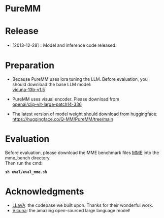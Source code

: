 # PureMM


# Release
* [2013-12-28]：Model and inference code released.  


# Preparation
* Because PureMM uses lora tuning the LLM. Before evaluation, you should download the base LLM model:<br>
[vicuna-13b-v1.5](https://huggingface.co/lmsys/vicuna-13b-v1.5) <br>
* PureMM uses visual encoder. Please download from<br>
[openai/clip-vit-large-patch14-336](https://huggingface.co/openai/clip-vit-large-patch14-336)

* The latest version of model weight should download from huggingface:
https://huggingface.co/Q-MM/PureMM/tree/main


# Evaluation
Before evaluation, please download the MME benchmark files [MME](https://github.com/BradyFU/Awesome-Multimodal-Large-Language-Models/tree/Evaluation) into the mme_bench directory. <br>
Then run the cmd: <br>

**`sh eval/eval_mme.sh`**


# Acknowledgments
* [LLaVA](https://github.com/haotian-liu/LLaVA): the codebase we built upon. Thanks for their wonderful work.
* [Vicuna](https://github.com/lm-sys/FastChat): the amazing open-sourced large language model!
